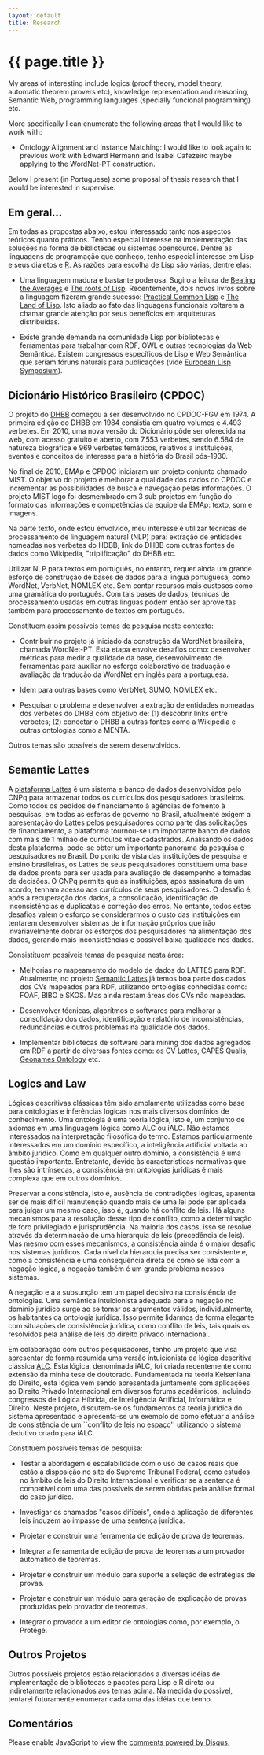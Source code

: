 ```yaml
---
layout: default
title: Research 
---
```


# {{ page.title }}

My areas of interesting include logics (proof theory, model theory,
automatic theorem provers etc), knowledge representation and
reasoning, Semantic Web, programming languages (specially funcional
programming) etc.

More specifically I can enumerate the following areas that I would
like to work with:

- Ontology Alignment and Instance Matching: I would like to look again
  to previous work with Edward Hermann and Isabel Cafezeiro maybe
  applying to the WordNet-PT construction.
    

Below I present (in Portuguese) some proposal of thesis research that
I would be interested in supervise.


## Em geral...

Em todas as propostas abaixo, estou interessado tanto nos aspectos
teóricos quanto práticos. Tenho especial interesse na implementação
das soluções na forma de bibliotecas ou sistemas opensource. Dentre as
linguagens de programação que conheço, tenho especial interesse em
Lisp e seus dialetos e [R](http://www.r-project.org/). As razões para
escolha de Lisp são várias, dentre elas:

- Uma linguagem madura e bastante poderosa. Sugiro a leitura de
  [Beating the Averages](http://www.paulgraham.com/avg.html) e
  [The roots of Lisp](http://www.paulgraham.com/rootsoflisp.html). Recentemente,
  dois novos livros sobre a linguagem fizeram grande sucesso:
  [Practical Common Lisp](http://www.gigamonkeys.com/book/) e
  [The Land of Lisp](http://landoflisp.com/). Isto aliado ao fato das
  linguagens funcionais voltarem a chamar grande atenção por seus
  benefícios em arquiteturas distribuídas.

- Existe grande demanda na comunidade Lisp por bibliotecas e
  ferramentas para trabalhar com RDF, OWL e outras tecnologias da Web
  Semântica. Existem congressos específicos de Lisp e Web Semântica
  que seriam fóruns naturais para publicações (vide
  [European Lisp Symposium](http://european-lisp-symposium.org/)).
  

## Dicionário Histórico Brasileiro (CPDOC)

O projeto do [DHBB](http://cpdoc.fgv.br/acervo/dhbb) começou a ser
desenvolvido no CPDOC-FGV em 1974. A primeira edição do DHBB em 1984
consistia em quatro volumes e 4.493 verbetes. Em 2010, uma nova versão
do Dicionário pôde ser oferecida na web, com acesso gratuito e aberto,
com 7.553 verbetes, sendo 6.584 de natureza biográfica e 969 verbetes
temáticos, relativos a instituições, eventos e conceitos de interesse
para a história do Brasil pós-1930.

No final de 2010, EMAp e CPDOC iniciaram um projeto conjunto chamado
MIST. O objetivo do projeto é melhorar a qualidade dos dados do CPDOC
e incrementar as possibilidades de busca e navegação pelas
informações. O projeto MIST logo foi desmembrado em 3 sub projetos em
função do formato das informações e competências da equipe da EMAp:
texto, som e imagens.

Na parte texto, onde estou envolvido, meu interesse é utilizar
técnicas de processamento de linguagem natural (NLP) para: extração de
entidades nomeadas nos verbetes do HDBB, link do DHBB com outras
fontes de dados como Wikipedia, "triplificação" do DHBB etc.

Utilizar NLP para textos em português, no entanto, requer ainda um
grande esforço de construção de bases de dados para a lingua
portuguesa, como WordNet, VerbNet, NOMLEX etc. Sem contar recursos
mais custosos como uma gramática do português. Com tais bases de
dados, técnicas de processamento usadas em outras linguas podem então
ser aproveitas também para processamento de textos em português.

Constituem assim possíveis temas de pesquisa neste contexto:

- Contribuir no projeto já iniciado da construção da WordNet
  brasileira, chamada WordNet-PT. Esta etapa envolve desafios como:
  desenvolver métricas para medir a qualidade da base, desenvolvimento
  de ferramentas para auxiliar no esforço colaborativo de traduação e
  avaliação da tradução da WordNet em inglês para a portuguesa.
  
- Idem para outras bases como VerbNet, SUMO, NOMLEX etc.

- Pesquisar o problema e desenvolver a extração de entidades nomeadas
  dos verbetes do DHBB com objetivo de: (1) descobrir links entre
  verbetes; (2) conectar o DHBB a outras fontes como a Wikipedia e
  outras ontologias como a MENTA.
  
Outros temas são possíveis de serem desenvolvidos.

## Semantic Lattes 

A [plataforma Lattes](http://lattes.cnpq.br/) é um sistema e banco de
dados desenvolvidos pelo CNPq para armazenar todos os currículos dos
pesquisadores brasileiros. Como todos os pedidos de financiamento à
agências de fomento à pesquisas, em todas as esferas de governo no
Brasil, atualmente exigem a apresentação do Lattes pelos pesquisadores
como parte das solicitações de financiamento, a plataforma tournou-se
um importante banco de dados com mais de 1 milhão de currículos vitae
cadastrados. Analisando os dados desta plataforma, pode-se obter um
importante panorama da pesquisa e pesquisadores no Brasil. Do ponto de
vista das instituições de pesquisa e ensino brasileiras, os Lattes de
seus pesquisadores constituem uma base de dados pronta para ser usada
para avaliação de desempenho e tomadas de decisões. O CNPq permite que
as instituições, após assinatura de um acordo, tenham acesso aos
currículos de seus pesquisadores. O desafio é, após a recuperação dos
dados, a consolidação, identificação de inconsistências e duplicatas e
correção dos erros. No entanto, todos estes desafios valem o esforço
se considerarmos o custo das instituições em tentarem desenvolver
sistemas de informação próprios que irão invariavelmente dobrar os
esforços dos pesquisadores na alimentação dos dados, gerando mais
inconsistências e possível baixa qualidade nos dados.

Consistituem possíveis temas de pesquisa nesta área:

- Melhorias no mapeamento do modelo de dados do LATTES para
  RDF. Atualmente, no projeto
  [Semantic Lattes](github.com/arademaker/SLattes) já temos boa parte
  dos dados dos CVs mapeados para RDF, utilizando ontologias
  conhecidas como: FOAF, BIBO e SKOS. Mas ainda restam áreas dos CVs
  não mapeadas.

- Desenvolver técnicas, algorítmos e softwares para melhorar a
  consolidação dos dados, identificação e relatório de
  inconsistências, redundâncias e outros problemas na qualidade dos
  dados.
  
- Implementar bibliotecas de software para mining dos dados agregados
  em RDF a partir de diversas fontes como: os CV Lattes, CAPES Qualis,
  [Geonames Ontology](http://www.geonames.org/) etc.
  

## Logics and Law

Lógicas descritivas clássicas têm sido amplamente utilizadas como base
para ontologias e inferências lógicas nos mais diversos domínios de
conhecimento. Uma ontologia é uma teoria lógica, isto é, um conjunto
de axiomas em uma linguagem lógica como ALC ou iALC. Não estamos
interessados na interpretação filosófica do termo. Estamos
particularmente interessados em um domínio específico, a inteligência
artificial voltada ao âmbito jurídico. Como em qualquer outro domínio,
a consistência é uma questão importante.  Entretanto, devido às
características normativas que lhes são intrínsecas, a consistência em
ontologias jurídicas é mais complexa que em outros domínios.

Preservar a consistência, isto é, ausência de contradições lógicas,
aparenta ser de mais difícil manutenção quando mais de uma lei pode
ser aplicada para julgar um mesmo caso, isso é, quando há conflito de
leis. Há alguns mecanismos para a resolução desse tipo de conflito,
como a determinação de foro privilegiado e jurisprudência. Na maioria
dos casos, isso se resolve através da determinação de uma hierarquia
de leis (precedência de leis). Mas mesmo com esses mecanismos, a
consistência ainda é o maior desafio nos sistemas jurídicos. Cada
nível da hierarquia precisa ser consistente e, como a consistência é
uma consequência direta de como se lida com a negação lógica, a
negação também é um grande problema nesses sistemas.

A negação e a a subsunção tem um papel decisivo na consistência de
ontologias. Uma semântica intuicionista adequada para a negação no
domínio jurídico surge ao se tomar os argumentos válidos,
individualmente, os habitantes da ontologia jurídica. Isso permite
lidarmos de forma elegante com situações de consistência jurídica,
como conflito de leis, tais quais os resolvidos pela análise de leis
do direito privado internacional.

Em colaboração com outros pesquisadores, tenho um projeto que visa
apresentar de forma resumida uma versão intuicionista da lógica
descritiva clássica
[ALC](http://en.wikipedia.org/wiki/Description_logic). Esta lógica,
denominada iALC, foi criada recentemente como extensão da
minha tese de doutorado. Fundamentada na teoria Kelseniana do Direito,
esta lógica vem sendo apresentada juntamente com aplicações ao Direito
Privado Internacional em diversos forums acadêmicos, incluindo
congressos de Lógica Híbrida, de Inteligência Artificial, Informática
e Direito. Neste projeto, discutem-se os fundamentos da teoria
jurídica do sistema apresentado e apresenta-se um exemplo de como
efetuar a análise de consistência de um ``conflito de leis no espaço''
utilizando o sistema dedutivo criado para iALC.

Constituem possíveis temas de pesquisa:

- Testar a abordagem e escalabilidade com o uso de casos reais que
  estão a disposição no site do Supremo Tribunal Federal, como estudos
  no âmbito de leis do Direito Internacional e verificar se a sentença
  é compatível com uma das possíveis de serem obtidas pela análise
  formal do caso jurídico.

- Investigar os chamados "casos difíceis", onde a aplicação de
  diferentes leis induzem ao impasse de uma sentença jurídica.

- Projetar e construir uma ferramenta de edição de prova de teoremas.

- Integrar a ferramenta de edição de prova de teoremas a um provador
  automático de teoremas.

- Projetar e construir um módulo para suporte a seleção de estratégias
  de provas.

- Projetar e construir um módulo para geração de explicação de provas
  produzidas pelo provador de teoremas.

- Integrar o provador a um editor de ontologias como, por exemplo, o
  Protégé.


## Outros Projetos 

Outros possíveis projetos estão relacionados a diversas idéias de
implementação de bibliotecas e pacotes para Lisp e R direta ou
indiretamente relacionados aos temas acima. Na medida do possivel,
tentarei futuramente enumerar cada uma das idéias que tenho.

  
## Comentários  
  
<div id="disqus_thread"></div>
<script type="text/javascript">
    var disqus_shortname = 'arademaker'; 

    (function() {
        var dsq = document.createElement('script'); dsq.type = 'text/javascript'; dsq.async = true;
        dsq.src = 'http://' + disqus_shortname + '.disqus.com/embed.js';
        (document.getElementsByTagName('head')[0] || document.getElementsByTagName('body')[0]).appendChild(dsq);
    })();
</script>
<noscript>Please enable JavaScript to view the <a href="http://disqus.com/?ref_noscript">comments powered by Disqus.</a></noscript>

  
